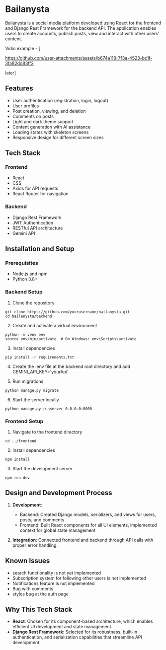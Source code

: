 # Bailanysta

Bailanysta is a social media platform developed using React for the frontend and Django Rest Framework for the backend API. The application enables users to create accounts, publish posts, view and interact with other users' content.

Vidio example - [

https://github.com/user-attachments/assets/b674a118-7f3a-4523-bc1f-3fa82dd83ff2

later]
## Features

- User authentication (registration, login, logout)
- User profiles
- Post creation, viewing, and deletion
- Comments on posts
- Light and dark theme support
- Content generation with AI assistance
- Loading states with skeleton screens
- Responsive design for different screen sizes

## Tech Stack

### Frontend
- React
- CSS
- Axios for API requests
- React Router for navigation

### Backend
- Django Rest Framework
- JWT Authentication
- RESTful API architecture
- Gemini API 

## Installation and Setup

### Prerequisites
- Node.js and npm
- Python 3.8+

### Backend Setup
1. Clone the repository
```
git clone https://github.com/yourusername/bailanysta.git
cd bailanysta/backend
```

2. Create and activate a virtual environment
```
python -m venv env
source env/bin/activate  # On Windows: env\Scripts\activate
```

3. Install dependencies
```
pip install -r requirements.txt
```

4. Create the .env file at the backend root directory and add GEMINI_API_KEY='yourApi'

5. Run migrations
```
python manage.py migrate
```

6. Start the server locally
```
python manage.py runserver 0.0.0.0:8000 
```

### Frontend Setup
1. Navigate to the frontend directory
```
cd ../frontend
```

2. Install dependencies
```
npm install
```

3. Start the development server
```
npm run dev
```

## Design and Development Process

1. **Development**: 
   - Backend: Created Django models, serializers, and views for users, posts, and comments
   - Frontend: Built React components for all UI elements, implemented context for global state management

2. **Integration**: Connected frontend and backend through API calls with proper error handling.

## Known Issues

- search functionality is not yet implemented
- Subscription system for following other users is not implemented
- Notifications feature is not implemented
- Bug with comments
- styles bug at the auth page

## Why This Tech Stack

- **React**: Chosen for its component-based architecture, which enables efficient UI development and state management.
- **Django Rest Framework**: Selected for its robustness, built-in authentication, and serialization capabilities that streamline API development.
